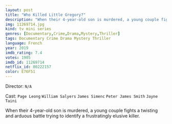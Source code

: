 ```yaml
---
layout: post
title: "Who Killed Little Gregory?"
description: "When their 4-year-old son is murdered, a young couple fights a twisting and arduous battle trying to identify a frustratingly elusive killer..."
img: 11269714.jpg
kind: tv mini series
genres: [Documentary,Crime,Drama,Mystery,Thriller]
tags: Documentary Crime Drama Mystery Thriller 
language: French
year: 2019
imdb_rating: 7.4
votes: 1905
imdb_id: 11269714
netflix_id: 80222157
color: E76F51
---
```

Director: `N/A`  

Cast: `Page Leong` `William Salyers` `James Simenc` `Peter James Smith` `Jayne Taini` 

When their 4-year-old son is murdered, a young couple fights a twisting and arduous battle trying to identify a frustratingly elusive killer.